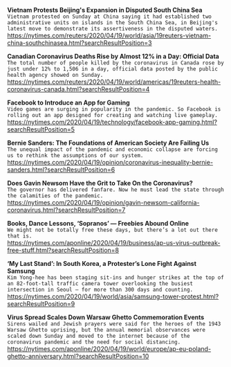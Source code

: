 **Vietnam Protests Beijing's Expansion in Disputed South China Sea**\
`Vietnam protested on Sunday at China saying it had established two administrative units on islands in the South China Sea, in Beijing's latest move to demonstrate its assertiveness in the disputed waters.`\
https://nytimes.com/reuters/2020/04/19/world/asia/19reuters-vietnam-china-southchinasea.html?searchResultPosition=3

**Canadian Coronavirus Deaths Rise by Almost 12% in a Day: Official Data**\
`The total number of people killed by the coronavirus in Canada rose by just under 12% to 1,506 in a day, official data posted by the public health agency showed on Sunday.`\
https://nytimes.com/reuters/2020/04/19/world/americas/19reuters-health-coronavirus-canada.html?searchResultPosition=4

**Facebook to Introduce an App for Gaming**\
`Video games are surging in popularity in the pandemic. So Facebook is rolling out an app designed for creating and watching live gameplay.`\
https://nytimes.com/2020/04/19/technology/facebook-app-gaming.html?searchResultPosition=5

**Bernie Sanders: The Foundations of American Society Are Failing Us**\
`The unequal impact of the pandemic and economic collapse are forcing us to rethink the assumptions of our system.`\
https://nytimes.com/2020/04/19/opinion/coronavirus-inequality-bernie-sanders.html?searchResultPosition=6

**Does Gavin Newsom Have the Grit to Take On the Coronavirus?**\
`The governor has delivered fanfare. Now he must lead the state through the calamities of the pandemic.`\
https://nytimes.com/2020/04/19/opinion/gavin-newsom-california-coronavirus.html?searchResultPosition=7

**Books, Dance Lessons, ‘Sopranos’ — Freebies Abound Online**\
`We might not be totally free these days, but there’s a lot out there that is.`\
https://nytimes.com/aponline/2020/04/19/business/ap-us-virus-outbreak-free-stuff.html?searchResultPosition=8

**‘My Last Stand’: In South Korea, a Protester’s Lone Fight Against Samsung**\
`Kim Yong-hee has been ​staging sit-ins and hunger strikes at the top of an 82-foot-tall traffic camera tower overlooking the busiest intersection in Seoul — for more than 300 days and counting.`\
https://nytimes.com/2020/04/19/world/asia/samsung-tower-protest.html?searchResultPosition=9

**Virus Spread Scales Down Warsaw Ghetto Commemoration Events**\
`Sirens wailed and Jewish prayers were said for the heroes of the 1943 Warsaw Ghetto uprising, but the annual memorial observances were scaled down Sunday and moved to the internet because of the coronavirus pandemic and the need for social distancing. `\
https://nytimes.com/aponline/2020/04/19/world/europe/ap-eu-poland-ghetto-anniversary.html?searchResultPosition=10

